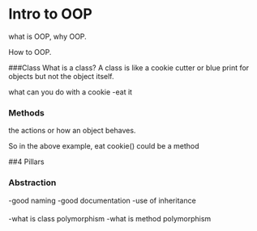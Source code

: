 # Intro to OOP


what is OOP,
why  OOP.


How to OOP.

###Class
What is a class? A class is like a cookie cutter or blue print for objects but not
the object itself.

what can you do with a cookie 
  -eat it
  
 ### Methods
 the actions or how an object behaves.

So in the above example, eat cookie() could be a method

##4 Pillars

### Abstraction
-good naming
-good documentation
-use of inheritance

####
-what is class polymorphism
-what is method polymorphism